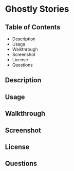 # Ghostly Stories

## Table of Contents

* Description
* Usage
* Walkthrough
* Screenshot
* License
* Questions

## Description
## Usage
## Walkthrough
## Screenshot
## License
## Questions